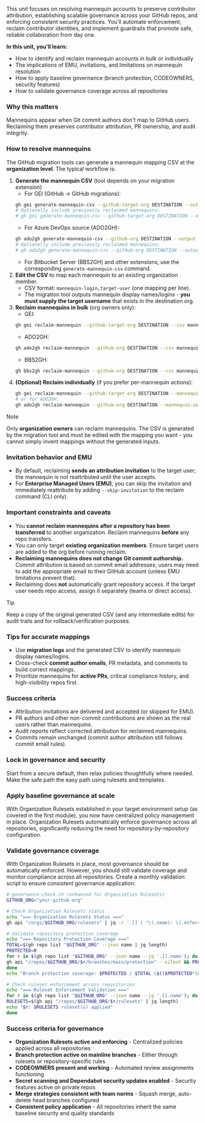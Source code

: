 This unit focuses on resolving mannequin accounts to preserve contributor attribution, establishing scalable governance across your GitHub repos, and enforcing consistent security practices. You’ll automate enforcement, reclaim contributor identities, and implement guardrails that promote safe, reliable collaboration from day one.

**In this unit, you'll learn:**
- How to identify and reclaim mannequin accounts in bulk or individually
- The implications of EMU, invitations, and limitations on mannequin resolution
- How to apply baseline governance (branch protection, CODEOWNERS, security features)
- How to validate governance coverage across all repositories

### Why this matters

Mannequins appear when Git commit authors don't map to GitHub users. Reclaiming them preserves contributor attribution, PR ownership, and audit integrity.

### How to resolve mannequins

The GitHub migration tools can generate a mannequin mapping CSV at the **organization level**. The typical workflow is:

1. **Generate the mannequin CSV** (tool depends on your migration extension)
   * For GEI (GitHub → GitHub migrations):
   ```bash
   gh gei generate-mannequin-csv --github-target-org DESTINATION --output mannequins.csv
   # Optionally include previously reclaimed mannequins:
   # gh gei generate-mannequin-csv --github-target-org DESTINATION --output mannequins.csv --include-reclaimed
   ```
   * For Azure DevOps source (ADO2GH):
   ```bash
   gh ado2gh generate-mannequin-csv --github-org DESTINATION --output mannequins.csv
   # Optionally include previously reclaimed mannequins:
   # gh ado2gh generate-mannequin-csv --github-org DESTINATION --output mannequins.csv --include-reclaimed
   ```
   * For Bitbucket Server (BBS2GH) and other extensions, use the corresponding `generate-mannequin-csv` command.
1. **Edit the CSV** to map each mannequin to an existing organization member.
   * CSV format: `mannequin-login,target-user` (one mapping per line).
   * The migration tool outputs mannequin display names/logins - **you must supply the target username** that exists in the destination org.
1. **Reclaim mannequins in bulk** (org owners only):
   * GEI:
   ```bash
   gh gei reclaim-mannequin --github-target-org DESTINATION --csv mannequins.csv
   ```
   * ADO2GH:
   ```bash
   gh ado2gh reclaim-mannequin --github-org DESTINATION --csv mannequins.csv
   ```
   * BBS2GH:
   ```bash
   gh bbs2gh reclaim-mannequin --github-org DESTINATION --csv mannequins.csv
   ```
1. **(Optional) Reclaim individually** (if you prefer per-mannequin actions):
    ```bash
    gh gei reclaim-mannequin --github-target-org DESTINATION --mannequin-user MANNEQUIN --target-user USERNAME
    # or for ADO2GH:
    gh ado2gh reclaim-mannequin --github-org DESTINATION --mannequin-user MANNEQUIN --target-user USERNAME
    ```

> [!NOTE]
> Only **organization owners** can reclaim mannequins. The CSV is generated by the migration tool and must be edited with the mapping you want - you cannot simply invent mappings without the generated inputs.

### Invitation behavior and EMU

* By default, reclaiming **sends an attribution invitation** to the target user; the mannequin is not reattributed until the user accepts.
* For **Enterprise Managed Users (EMU)**, you can skip the invitation and immediately reattribute by adding `--skip-invitation` to the reclaim command (CLI only).

### Important constraints and caveats

* You **cannot reclaim mannequins after a repository has been transferred** to another organization. Reclaim mannequins **before** any repo transfers.
* You can only target **existing organization members**. Ensure target users are added to the org before running reclaim.
* **Reclaiming mannequins does not change Git commit authorship.** Commit attribution is based on commit email addresses; users may need to add the appropriate email to their GitHub account (unless EMU limitations prevent that).
* Reclaiming does **not** automatically grant repository access. If the target user needs repo access, assign it separately (teams or direct access).

> [!TIP]
> Keep a copy of the original generated CSV (and any intermediate edits) for audit trails and for rollback/verification purposes.

### Tips for accurate mappings

* Use **migration logs** and the generated CSV to identify mannequin display names/logins.
* Cross-check **commit author emails**, PR metadata, and comments to build correct mappings.
* Prioritize mannequins for **active PRs**, critical compliance history, and high-visibility repos first.

### Success criteria

* Attribution invitations are delivered and accepted (or skipped for EMU).
* PR authors and other non-commit contributions are shown as the real users rather than mannequins.
* Audit reports reflect corrected attribution for reclaimed mannequins.
* Commits remain unchanged (commit author attribution still follows commit email rules).

### Lock in governance and security
Start from a secure default, then relax policies thoughtfully where needed. Make the safe path the easy path using rulesets and templates.

### Apply baseline governance at scale
With Organization Rulesets established in your target environment setup (as covered in the first module), you now have centralized policy management in place. Organization Rulesets automatically enforce governance across all repositories, significantly reducing the need for repository-by-repository configuration.

### Validate governance coverage
With Organization Rulesets in place, most governance should be automatically enforced. However, you should still validate coverage and monitor compliance across all repositories.
Create a monthly validation script to ensure consistent governance application:

```bash
# governance-check.sh (enhanced for Organization Rulesets)
GITHUB_ORG="your-github-org"

# Check Organization Rulesets status
echo "=== Organization Rulesets Status ==="
gh api "/orgs/$GITHUB_ORG/rulesets" | jq -r '.[] | "\(.name): \(.enforcement) (\(.conditions.repository_name.include // ["all"]) | join(","))"'

# Validate repository protection coverage
echo "=== Repository Protection Coverage ==="
TOTAL=$(gh repo list "$GITHUB_ORG" --json name | jq length)
PROTECTED=0
for r in $(gh repo list "$GITHUB_ORG" --json name --jq '.[].name'); do
gh api "/repos/$GITHUB_ORG/$r/branches/main/protection" --silent && PROTECTED=$((PROTECTED+1))
done
echo "Branch protection coverage: $PROTECTED / $TOTAL ($(($PROTECTED*100/$TOTAL))%)"

# Check ruleset enforcement across repositories
echo "=== Ruleset Enforcement Validation ==="
for r in $(gh repo list "$GITHUB_ORG" --json name --jq '.[].name'); do
RULESETS=$(gh api "/repos/$GITHUB_ORG/$r/rulesets" | jq length)
echo "$r: $RULESETS ruleset(s) applied"
done
```
### Success criteria for governance

- **Organization Rulesets active and enforcing** - Centralized policies applied across all repositories
- **Branch protection active on mainline branches** - Either through rulesets or repository-specific rules
- **CODEOWNERS present and working** - Automated review assignments functioning
- **Secret scanning and Dependabot security updates enabled** - Security features active on private repos
- **Merge strategies consistent with team norms** - Squash merge, auto-delete head branches configured
- **Consistent policy application** - All repositories inherit the same baseline security and quality standards
